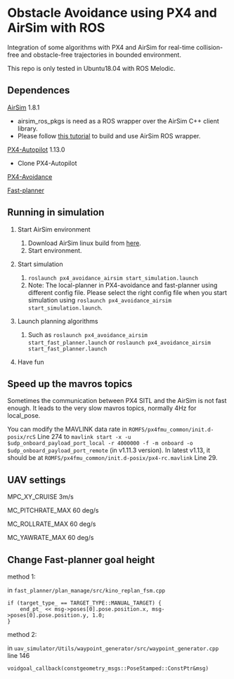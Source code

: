# Obstacle Avoidance using PX4 and AirSim with ROS

Integration of some algorithms with PX4 and AirSim for real-time collision-free and obstacle-free trajectories in bounded environment.

This repo is only tested in Ubuntu18.04 with ROS Melodic.

## Dependences

[AirSim](https://github.com/microsoft/AirSim) 1.8.1

- airsim_ros_pkgs is need as a ROS wrapper over the AirSim C++ client library.
- Please follow [this tutorial](https://microsoft.github.io/AirSim/airsim_ros_pkgs/) to build and use AirSim ROS wrapper.

[PX4-Autopilot](https://github.com/PX4/PX4-Autopilot) 1.13.0

- Clone PX4-Autopilot

[PX4-Avoidance](https://github.com/PX4/PX4-Avoidance)

[Fast-planner](https://github.com/HKUST-Aerial-Robotics/Fast-Planner)

## Running in simulation

1. Start AirSim environment

   1. Download AirSim linux build from [here](https://github.com/microsoft/AirSim/releases/tag/v1.8.1-windows).
   2. Start environment.
2. Start simulation

   1. `roslaunch px4_avoidance_airsim start_simulation.launch`
   2. Note: The local-planner in PX4-avoidance and fast-planner using different config file. Please select the right config file when you start simulation using `roslaunch px4_avoidance_airsim start_simulation.launch`.
3. Launch planning algorithms

   1. Such as `roslaunch px4_avoidance_airsim start_fast_planner.launch` or `roslaunch px4_avoidance_airsim start_fast_planner.launch`
4. Have fun

## Speed up the mavros topics

Sometimes the communication between PX4 SITL and the AirSim is not fast enough. It leads to the very slow mavros topics, normally 4Hz for local_pose.

 You can modify the MAVLINK data rate in
 `ROMFS/px4fmu_common/init.d-posix/rcS`
 Line 274 to
 `mavlink start -x -u $udp_onboard_payload_port_local -r 4000000 -f -m onboard -o $udp_onboard_payload_port_remote`
(in v1.11.3 version).
In latest v1.13, it should be at `ROMFS/px4fmu_common/init.d-posix/px4-rc.mavlink` Line 29.

## UAV settings

MPC_XY_CRUISE 3m/s

MC_PITCHRATE_MAX 60 deg/s

MC_ROLLRATE_MAX 60 deg/s

MC_YAWRATE_MAX 60 deg/s

## Change Fast-planner goal height

method 1: 

in `fast_planner/plan_manage/src/kino_replan_fsm.cpp`

```
if (target_type_ == TARGET_TYPE::MANUAL_TARGET) {  
	end_pt_ << msg->poses[0].pose.position.x, msg->poses[0].pose.position.y, 1.0;
}
```

method 2:

in `uav_simulator/Utils/waypoint_generator/src/waypoint_generator.cpp` line 146

```
voidgoal_callback(constgeometry_msgs::PoseStamped::ConstPtr&msg) 
```
